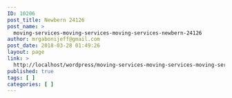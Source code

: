 ```yaml
---
ID: 10206
post_title: Newbern 24126
post_name: >
  moving-services-moving-services-moving-services-newbern-24126
author: mrgabonijeff@gmail.com
post_date: 2018-03-28 01:49:26
layout: page
link: >
  http://localhost/wordpress/moving-services-moving-services-moving-services-newbern-24126/
published: true
tags: [ ]
categories: [ ]
---
```

